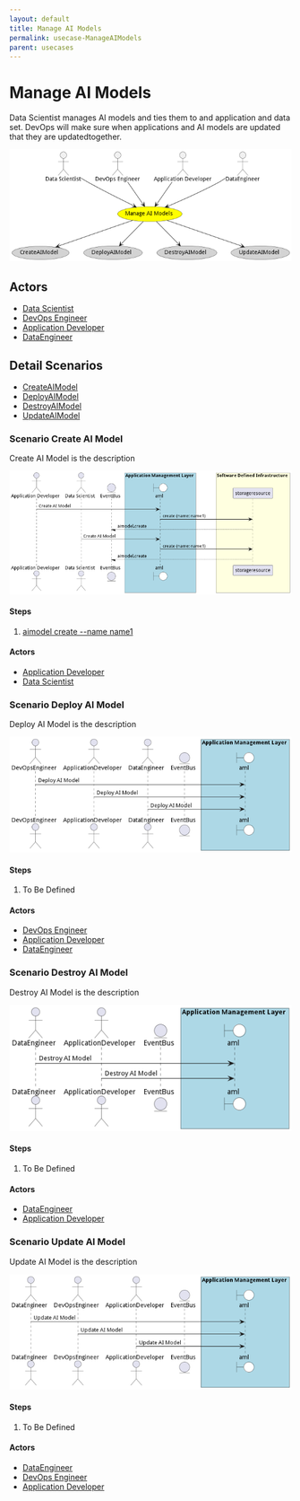 ```yaml
---
layout: default
title: Manage AI Models
permalink: usecase-ManageAIModels
parent: usecases
---
```

# Manage AI Models

Data Scientist manages AI models and ties them to and application and data set. DevOps will make sure when applications and AI models are updated that they are updatedtogether.

![Activities Diagram](./Activities.png)

## Actors

* [Data Scientist](actor-datascientist)
* [DevOps Engineer](actor-devops)
* [Application Developer](actor-applicationdeveloper)
* [DataEngineer](actor-dataengineer)











## Detail Scenarios

* [CreateAIModel](#scenario-CreateAIModel)
* [DeployAIModel](#scenario-DeployAIModel)
* [DestroyAIModel](#scenario-DestroyAIModel)
* [UpdateAIModel](#scenario-UpdateAIModel)



### Scenario Create AI Model

Create AI Model is the description

![Scenario CreateAIModel](./CreateAIModel.png)

#### Steps
1. [aimodel create --name name1](#action-aimodel-create)

#### Actors

* [Application Developer](actor-applicationdeveloper)
* [Data Scientist](actor-datascientist)



### Scenario Deploy AI Model

Deploy AI Model is the description

![Scenario DeployAIModel](./DeployAIModel.png)

#### Steps
1. To Be Defined

#### Actors

* [DevOps Engineer](actor-devops)
* [Application Developer](actor-applicationdeveloper)
* [DataEngineer](actor-dataengineer)



### Scenario Destroy AI Model

Destroy AI Model is the description

![Scenario DestroyAIModel](./DestroyAIModel.png)

#### Steps
1. To Be Defined

#### Actors

* [DataEngineer](actor-dataengineer)
* [Application Developer](actor-applicationdeveloper)



### Scenario Update AI Model

Update AI Model is the description

![Scenario UpdateAIModel](./UpdateAIModel.png)

#### Steps
1. To Be Defined

#### Actors

* [DataEngineer](actor-dataengineer)
* [DevOps Engineer](actor-devops)
* [Application Developer](actor-applicationdeveloper)




